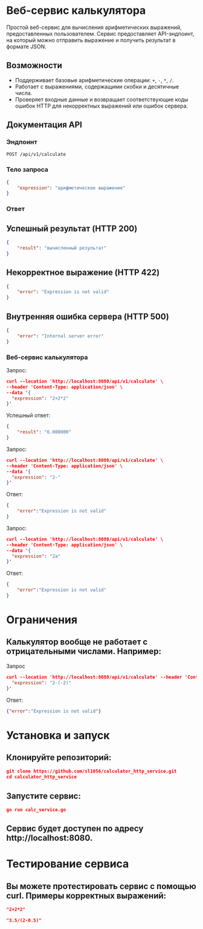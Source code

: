 # Веб-сервис калькулятора

Простой веб-сервис для вычисления арифметических выражений, предоставленных пользователем. Сервис предоставляет API-эндпоинт, на который можно отправить выражение и получить результат в формате JSON.

## Возможности

- Поддерживает базовые арифметические операции: `+`, `-`, `*`, `/`.
- Работает с выражениями, содержащими скобки и десятичные числа.
- Проверяет входные данные и возвращает соответствующие коды ошибок HTTP для некорректных выражений или ошибок сервера.

## Документация API

### Эндпоинт

`POST /api/v1/calculate`

### Тело запроса

```json
{
    "expression": "арифметическое выражение"
}
```

### Ответ
## Успешный результат (HTTP 200)
``` json
{
    "result": "вычисленный результат"
}
```
## Некорректное выражение (HTTP 422)
``` json
{
    "error": "Expression is not valid"
}
```
## Внутренняя ошибка сервера (HTTP 500)
``` json
{
    "error": "Internal server error"
}
```

### Веб-сервис калькулятора
Запрос:
```json
curl --location 'http://localhost:8080/api/v1/calculate' \
--header 'Content-Type: application/json' \
--data '{
  "expression": "2+2*2"
}'
```
Успешный ответ:
```json
{
    "result": "6.000000"
}
```

Запрос:
```json
curl --location 'http://localhost:8080/api/v1/calculate' \
--header 'Content-Type: application/json' \
--data '{
  "expression": "2-"
}'
```
Ответ:
```json
{
    "error":"Expression is not valid"
}
```
Запрос:
```json
curl --location 'http://localhost:8080/api/v1/calculate' \
--header 'Content-Type: application/json' \
--data '{
  "expression": "2a"
}'
```
Ответ:
```json
{
    "error":"Expression is not valid"
}
```
# Ограничения
## Калькулятор вообще не работает с отрицательными числами. Например:
Запрос
```json
curl --location 'http://localhost:8080/api/v1/calculate' --header 'Content-Type: application/json' --data '{
  "expression": "2-(-2)"
}'
```
Ответ:
```json
{"error":"Expression is not valid"}
```

# Установка и запуск
## Клонируйте репозиторий:

```json
git clone https://github.com/sl1056/calculator_http_service.git
cd calculator_http_service
```


## Запустите сервис:

```json
go run calc_service.go
```

## Сервис будет доступен по адресу http://localhost:8080.

# Тестирование сервиса
## Вы можете протестировать сервис с помощью curl. Примеры корректных выражений:
``` json
"2+2*2"

"3.5/(2-0.5)"

```

